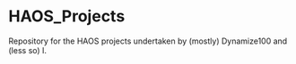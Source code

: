 # HAOS_Projects
Repository for the HAOS projects undertaken by (mostly) Dynamize100 and (less so) I.
